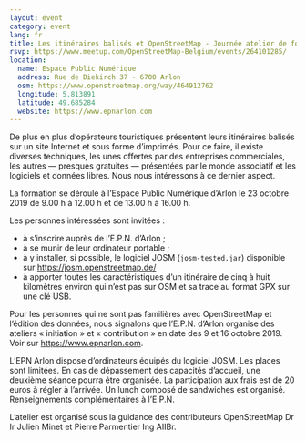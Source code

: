 ```yaml
---
layout: event
category: event
lang: fr
title: Les itinéraires balisés et OpenStreetMap - Journée atelier de formation
rsvp: https://www.meetup.com/OpenStreetMap-Belgium/events/264101285/
location:
  name: Espace Public Numérique
  address: Rue de Diekirch 37 - 6700 Arlon
  osm: https://www.openstreetmap.org/way/464912762
  longitude: 5.813891
  latitude: 49.685284
  website: https://www.epnarlon.com
---
```


De plus en plus d’opérateurs touristiques présentent leurs itinéraires balisés sur un site Internet et sous forme d’imprimés. Pour ce faire, il existe diverses techniques, les unes offertes par des entreprises commerciales, les autres — presques gratuites — présentées par le monde associatif et les logiciels et données libres. Nous nous intéressons à ce dernier aspect.

La formation se déroule à l’Espace Public Numérique d’Arlon le 23 octobre 2019 de 9.00 h à 12.00 h et de 13.00 h à 16.00 h.

Les personnes intéressées sont invitées :
- à s’inscrire auprès de l’E.P.N. d’Arlon ;
- à se munir de leur ordinateur portable ;
- à y installer, si possible, le logiciel JOSM (`josm-tested.jar`) disponible sur <https://josm.openstreetmap.de/>
- à apporter toutes les caractéristiques d’un itinéraire de cinq à huit kilomètres environ qui n’est pas sur OSM et sa trace au format GPX sur une clé USB.

Pour les personnes qui ne sont pas familières avec OpenStreetMap et l’édition des données, nous signalons que l’E.P.N. d’Arlon organise des ateliers « initiation » et « contribution » en date des 9 et 16 octobre 2019. Voir sur <https://www.epnarlon.com>.

L’EPN Arlon dispose d’ordinateurs équipés du logiciel JOSM. Les places sont limitées. En cas de dépassement des capacités d’accueil, une deuxième séance pourra être organisée. La participation aux frais est de 20 euros à régler à l’arrivée. Un lunch composé de sandwiches est organisé. Renseignements complémentaires à l’E.P.N.

L’atelier est organisé sous la guidance des contributeurs OpenStreetMap
Dr Ir Julien Minet et Pierre Parmentier Ing AIIBr.
